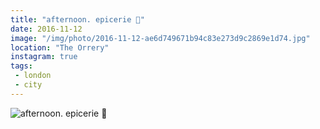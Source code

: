 ```yaml
---
title: "afternoon. epicerie 🍂"
date: 2016-11-12
image: "/img/photo/2016-11-12-ae6d749671b94c83e273d9c2869e1d74.jpg"
location: "The Orrery"
instagram: true
tags:
 - london
 - city
---
```


![afternoon. epicerie 🍂](/img/photo/2016-11-12-ae6d749671b94c83e273d9c2869e1d74.jpg)
